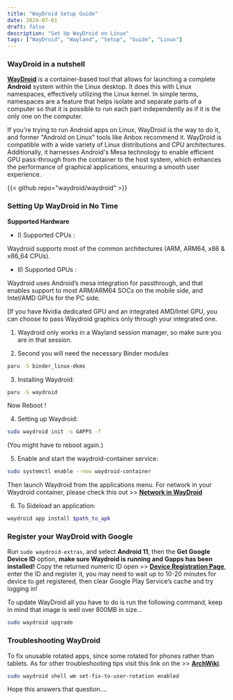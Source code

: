 ```yaml
---
title: "WayDroid Setup Guide"
date: 2024-07-01
draft: false
description: "Set Up WayDroid on Linux"
tags: ["WayDroid", "Wayland", "Setup", "Guide", "Linux"]
---
```

### WayDroid in a nutshell

[**WayDroid**](https://waydro.id/) is a container-based tool that allows for launching a complete **Android** system within the Linux desktop. It does this with Linux namespaces, effectively utilizing the Linux kernel. In simple terms, namespaces are a feature that helps isolate and separate parts of a computer so that it is possible to run each part independently as if it is the only one on the computer.

If you're trying to run Android apps on Linux, WayDroid is the way to do it, and former "Android on Linux" tools like Anbox recommend it. WayDroid is compatible with a wide variety of Linux distributions and CPU architectures. Additionally, it harnesses Android's Mesa technology to enable efficient GPU pass-through from the container to the host system, which enhances the performance of graphical applications, ensuring a smooth user experience.

{{< github repo="waydroid/waydroid" >}}

### Setting Up WayDroid in No Time

**Supported Hardware**

- I) Supported CPUs :

Waydroid supports most of the common architectures (ARM, ARM64, x86 & x86_64 CPUs).

- II) Supported GPUs :

Waydroid uses Android’s mesa integration for passthrough, and that enables support to most ARM/ARM64 SOCs on the mobile side, and Intel/AMD GPUs for the PC side.

[If you have Nvidia dedicated GPU and an integrated AMD/Intel GPU, you can choose to pass Waydroid graphics only through your integrated one.

1. Waydroid only works in a Wayland session manager, so make sure you are in that session.

2. Second you will need the necessary Binder modules

```Bash
paru -S binder_linux-dkms
```

3. Installing Waydroid:

```Bash
paru -S waydroid
```

Now Reboot !

4. Setting up Waydroid:

```Bash
sudo waydroid init -s GAPPS -f
```

(You might have to reboot again.)

5. Enable and start the waydroid-container service:

```Bash
sudo systemctl enable --now waydroid-container
```

Then launch Waydroid from the applications menu. For network in your Waydroid container, please check this out >> [**Network in WayDroid**](https://wiki.archlinux.org/title/Waydroid#Network)

6. To Sideload an application:

```Bash
waydroid app install $path_to_apk
```

### Register your WayDroid with Google

Run `sudo waydroid-extras`, and select **Android 11**, then the **Get Google Device ID** option, **make sure Waydroid is running and Gapps has been installed!** Copy the returned numeric ID open >> [**Device Registration Page**](https://google.com/android/uncertified/), enter the ID and register it, you may need to wait up to 10-20 minutes for device to get registered, then clear Google Play Service’s cache and try logging in!

To update WayDroid all you have to do is run the following command, keep in mind that image is well over 800MB in size...

```Bash
sudo waydroid upgrade
```

### Troubleshooting WayDroid

To fix unusable rotated apps, since some rotated for phones rather than tablets. As for other troubleshooting tips visit this link on the >> [**ArchWiki**](https://wiki.archlinux.org/title/Waydroid#Troubleshooting).

```Bash
sudo waydroid shell wm set-fix-to-user-rotation enabled
```

Hope this answers that question....
